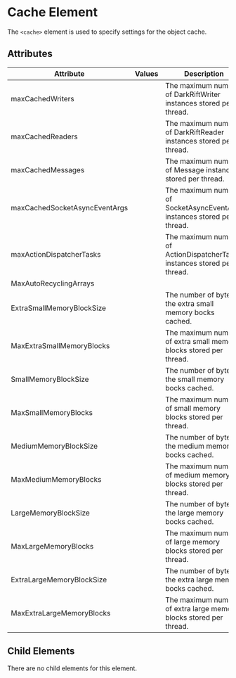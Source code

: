 # Cache Element
The `<cache>` element is used to specify settings for the object cache.
      
## Attributes
| Attribute | Values | Description |
|-----------|--------|-------------|
| maxCachedWriters | | The maximum number of DarkRiftWriter instances stored per thread. |
| maxCachedReaders | | The maximum number of DarkRiftReader instances stored per thread. |
| maxCachedMessages | | The maximum number of Message instances stored per thread. |
| maxCachedSocketAsyncEventArgs | | The maximum number of SocketAsyncEventArgs instances stored per thread. |
| maxActionDispatcherTasks | | The maximum number of ActionDispatcherTask instances stored per thread. |
| MaxAutoRecyclingArrays | | | The maximum number of AutoRecyclingArray instances stored per thread. |
| ExtraSmallMemoryBlockSize | | The number of bytes in the extra small memory bocks cached. |
| MaxExtraSmallMemoryBlocks | | The maximum number of extra small memory blocks stored per thread. |
| SmallMemoryBlockSize | | The number of bytes in the small memory bocks cached. |
| MaxSmallMemoryBlocks | | The maximum number of small memory blocks stored per thread. |
| MediumMemoryBlockSize | | The number of bytes in the medium memory bocks cached. |
| MaxMediumMemoryBlocks | | The maximum number of medium memory blocks stored per thread. |
| LargeMemoryBlockSize | | The number of bytes in the large memory bocks cached. |
| MaxLargeMemoryBlocks | | The maximum number of large memory blocks stored per thread. |
| ExtraLargeMemoryBlockSize | | The number of bytes in the extra large memory bocks cached. |
| MaxExtraLargeMemoryBlocks | | The maximum number of extra large memory blocks stored per thread. |

## Child Elements
There are no child elements for this element.
